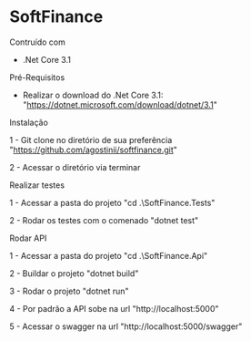 # SoftFinance

Contruído com
- .Net Core 3.1

Pré-Requisitos
- Realizar o download do .Net Core 3.1: "https://dotnet.microsoft.com/download/dotnet/3.1"

Instalação

1 - Git clone no diretório de sua preferência "https://github.com/agostinii/softfinance.git"

2 - Acessar o diretório via terminar

Realizar testes

1 - Acessar a pasta do projeto "cd .\SoftFinance.Tests\"

2 - Rodar os testes com o comenado "dotnet test"

Rodar API

1 - Acessar a pasta do projeto "cd .\SoftFinance.Api\"

2 - Buildar o projeto "dotnet build"

3 - Rodar o projeto "dotnet run"

4 - Por padrão a API sobe na url "http://localhost:5000"

5 - Acessar o swagger na url "http://localhost:5000/swagger"
